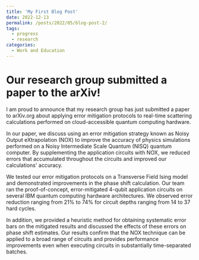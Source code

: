 ```yaml
---
title: 'My First Blog Post'
date: 2022-12-13
permalink: /posts/2022/05/blog-post-2/
tags:
  - progress
  - research
categories:
  - Work and Education
---
```



Our research group submitted a paper to the arXiv!
======
I am proud to announce that my research group has just submitted a paper to arXiv.org about applying error mitigation protocols to real-time scattering calculations performed on cloud-accessible quantum computing hardware.

In our paper, we discuss using an error mitigation strategy known as Noisy Output eXtrapolation (NOX) to improve the accuracy of physics simulations performed on a Noisy Intermediate Scale Quantum (NISQ) quantum computer. By supplementing the application circuits with NOX, we reduced errors that accumulated throughout the circuits and improved our calculations' accuracy.

We tested our error mitigation protocols on a Transverse Field Ising model and demonstrated improvements in the phase shift calculation. Our team ran the proof-of-concept, error-mitigated 4-qubit application circuits on several IBM quantum computing hardware architectures. We observed error reduction ranging from 21% to 74% for circuit depths ranging from 14 to 37 hard cycles.

In addition, we provided a heuristic method for obtaining systematic error bars on the mitigated results and discussed the effects of these errors on phase shift estimates. Our results confirm that the NOX technique can be applied to a broad range of circuits and provides performance improvements even when executing circuits in substantially time-separated batches.